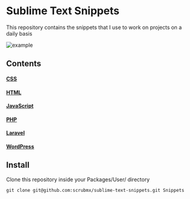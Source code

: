 # Sublime Text Snippets

This repository contains the snippets that I use to work on projects on a daily basis

![example](https://raw.github.com/scrubmx/sublime-text-snippets/master/example.gif)

## Contents

#### [CSS](https://github.com/scrubmx/sublime-text-snippets/tree/master/css)
#### [HTML](https://github.com/scrubmx/sublime-text-snippets/tree/master/html)
#### [JavaScript](https://github.com/scrubmx/sublime-text-snippets/tree/master/js)
#### [PHP](https://github.com/scrubmx/sublime-text-snippets/tree/master/php)
#### [Laravel](https://github.com/scrubmx/sublime-text-snippets/tree/master/laravel)
#### [WordPress](https://github.com/scrubmx/sublime-text-snippets/tree/master/wordpress)

## Install

Clone this repository inside your Packages/User/ directory
```
git clone git@github.com:scrubmx/sublime-text-snippets.git Snippets
```
